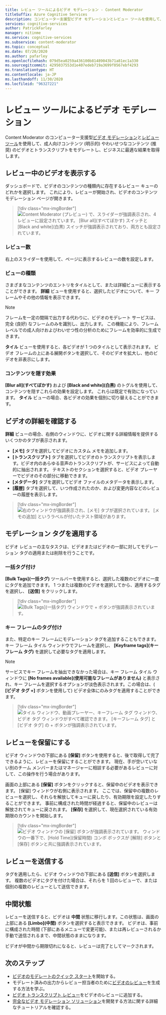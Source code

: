 ```yaml
---
title: レビュー ツールによるビデオ モデレーション - Content Moderator
titleSuffix: Azure Cognitive Services
description: コンピューター支援型ビデオ モデレーションとレビュー ツールを使用して、不適切なコンテンツをモデレートします
services: cognitive-services
author: PatrickFarley
manager: nitinme
ms.service: cognitive-services
ms.subservice: content-moderator
ms.topic: conceptual
ms.date: 07/20/2020
ms.author: pafarley
ms.openlocfilehash: 079d5ea0259a436100b81489043b71a81ec1a330
ms.sourcegitcommit: 4295037553d1e407edeb719a3699f0567ebf4293
ms.translationtype: HT
ms.contentlocale: ja-JP
ms.lasthandoff: 11/30/2020
ms.locfileid: "96327221"
---
```

# <a name="video-moderation-with-the-review-tool"></a>レビュー ツールによるビデオ モデレーション

Content Moderator のコンピューター支援型[ビデオ モデレーション](video-moderation-api.md)と[レビュー ツール](Review-Tool-User-Guide/human-in-the-loop.md)を使用して、成人向けコンテンツ (明示的) やわいせつなコンテンツ (推奨) のビデオとトランスクリプトをモデレートし、ビジネスに最適な結果を取得します。

## <a name="view-videos-under-review"></a>レビュー中のビデオを表示する

ダッシュボードで、ビデオのコンテンツの種類内に存在するレビュー キューのどれかを選択します。 これにより、レビューが開始され、ビデオのコンテンツ モデレーション ページが開きます。

> [!div class="mx-imgBorder"]
> ![Content Moderator (プレビュー) で、スライダーが強調表示され、4 レビューに設定されています。 [Blur all]\(すべてぼかす\) スイッチと [Black and white]\(白黒\) スイッチが強調表示されており、両方とも設定されています。](./Review-Tool-User-Guide/images/video-moderation-detailed.png)

### <a name="review-count"></a>レビュー数

右上のスライダーを使用して、ページに表示するレビューの数を設定します。

### <a name="view-type"></a>ビューの種類

さまざまなコンテンツのエントリをタイルとして、または詳細ビューに表示することができます。 **詳細** ビューを使用すると、選択したビデオについて、キー フレームやその他の情報を表示できます。 

> [!NOTE]
> フレームを一定の間隔で出力する代わりに、ビデオのモデレート サービスは、完全 (良好) なフレームのみを識別し、出力します。 この機能により、フレーム レベルでの成人向けおよびわいせつ性の分析のためにフレームを効率的に生成できます。

**タイル** ビューを使用すると、各ビデオが 1 つのタイルとして表示されます。 ビデオ フレームの上にある展開ボタンを選択して、そのビデオを拡大し、他のビデオを非表示にします。

### <a name="content-obscuring-effects"></a>コンテンツを隠す効果

**[Blur all]\(すべてぼかす\)** および **[Black and white]\(白黒\)** のトグルを使用して、コンテンツを隠すこれらの効果を設定します。 これらは既定で有効になっています。 **タイル** ビューの場合、各ビデオの効果を個別に切り替えることができます。

## <a name="check-video-details"></a>ビデオの詳細を確認する

**詳細** ビューの場合、右側のウィンドウに、ビデオに関する詳細情報を提供するいくつかのタブが表示されます。

* **[メモ]** タブを選択してビデオにカスタム メモを追加します。
* **[トランスクリプト]** タブを選択してビデオのトランスクリプトを表示します。ビデオ内のあらゆる音声のトランスクリプトが、サービスによって自動的に抽出されます。 テキストのセクションを選択すると、ビデオ プレーヤーでビデオのその部分に移動できます。
* **[メタデータ]** タブを選択してビデオ ファイルのメタデータを表示します。
* **[履歴]** タブを選択して、いつ作成されたのか、および変更内容などのレビューの履歴を表示します。

> [!div class="mx-imgBorder"]
> ![右のウィンドウが強調表示され、[メモ] タブが選択されています。 [メモの追加] というラベルが付いたテスト領域があります。](./Review-Tool-User-Guide/images/video-moderation-video-details.png)

## <a name="apply-moderation-tags"></a>モデレーション タグを適用する

ビデオ レビューの主なタスクは、ビデオまたはビデオの一部に対してモデレーション タグの適用または削除を行うことです。

### <a name="bulk-tagging"></a>一括タグ付け

**[Bulk Tags]\(一括タグ\)** ツールバーを使用すると、選択した複数のビデオに一度にタグを追加できます。 1 つまたは複数のビデオを選択してから、適用するタグを選択し、 **[送信]** をクリックします。 

> [!div class="mx-imgBorder"]
> ![[Bulk Tags]\(一括タグ\) ウィンドウで + ボタンが強調表示されています。](./Review-Tool-User-Guide/images/video-moderation-bulk-tags.png)


### <a name="key-frame-tagging"></a>キー フレームのタグ付け

また、特定のキー フレームにモデレーション タグを追加することもできます。 キー フレーム タイル ウィンドウでフレームを選択し、 **[Keyframe tags]\(キーフレーム タグ\)** を選択して必要なタグを適用します。

> [!NOTE]
> サービスでキー フレームを抽出できなかった場合は、キー フレーム タイル ウィンドウに **[No frames available]\(使用可能なフレームがありません\)** と表示され、キー フレームを選択するオプションが淡色表示されます。この場合は、( **[ビデオ タグ +]** ボタンを使用して) ビデオ全体にのみタグを適用することができます。

> [!div class="mx-imgBorder"]
> ![タイル ウィンドウ、動画プレーヤー、キーフレーム タグ ウィンドウ、ビデオ タグ ウィンドウがすべて確認できます。 [キーフレーム タグ] と [ビデオ タグ] の + ボタンが強調表示されています。](./Review-Tool-User-Guide/images/video-moderation-tagging-options.png)

## <a name="put-a-review-on-hold"></a>レビューを保留にする

ビデオ ウィンドウの下部にある **[保留]** ボタンを使用すると、後で取得して完了できるように、レビューを保留にすることができます。 現在、手が空いていない別のチーム メンバーまたはマネージャーに相談する必要があるレビューに対して、この操作を行う場合があります。 

画面の上部にある **[保留]** ボタンをクリックすると、保留中のビデオを表示できます。 [保留] ウィンドウが右側に表示されます。 ここでは、保留中の複数のレビューを選択し、それらを解放してキューに戻したり、有効期限を設定したりすることができます。 事前に構成された時間が経過すると、保留中のレビューは解放されてキューに戻されます。 **[保存]** を選択して、現在選択されている有効期限のカウントを開始します。

> [!div class="mx-imgBorder"]
> ![ビデオ ウィンドウの [保留] ボタンが強調表示されています。 ウィンドウの一番下で、[Hold Time]\(保留時間\) コンボ ボックスが [解除] ボタンと [保存] ボタンと共に強調表示されています。](./Review-Tool-User-Guide/images/video-moderation-hold.png)

## <a name="submit-a-review"></a>レビューを送信する

タグを適用したら、ビデオ ウィンドウの下部にある **[送信]** ボタンを選択します。 複数のビデオにタグを付けた場合は、それらを 1 回のレビューで、または個別の複数のレビューとして送信できます。

## <a name="limbo-state"></a>中間状態

レビューを送信すると、ビデオは **中間** 状態に移行します。この状態は、画面の上部にある **[Limbo]\(中間\)** ボタンを選択すると表示できます。 ビデオは、事前に構成された時間 (下部にあるメニューで変更可能)、または再レビューされるか手動で送信されるまで、中間状態のままになります。

ビデオが中間から期限切れになると、レビューは完了としてマークされます。

## <a name="next-steps"></a>次のステップ

- [ビデオのモデレートのクイック スタート](video-moderation-api.md)を開始する。
- モデレート済みの出力からレビュー担当者のために[ビデオのレビュー](video-reviews-quickstart-dotnet.md)を生成する方法を学ぶ。
- [ビデオ トランスクリプト レビュー](video-transcript-reviews-quickstart-dotnet.md)をビデオのレビューに追加する。
- [完全なビデオ モデレーション ソリューション](video-transcript-moderation-review-tutorial-dotnet.md)を開発する方法に関する詳細なチュートリアルを確認する。
